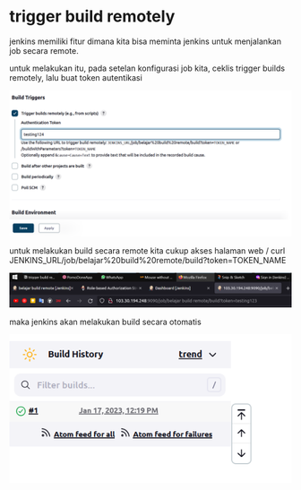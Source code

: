 # trigger build remotely

jenkins memiliki fitur dimana kita bisa meminta jenkins untuk menjalankan job secara remote.

untuk melakukan itu, pada setelan konfigurasi job kita, ceklis trigger builds remotely, lalu buat token autentikasi

![Untitled](trigger%20build%20remotely%20b1d526be52914201815df1168f3fdfda/Untitled.png)

untuk melakukan build secara remote kita cukup akses halaman web / curl JENKINS_URL/job/belajar%20build%20remote/build?token=TOKEN_NAME

![Untitled](trigger%20build%20remotely%20b1d526be52914201815df1168f3fdfda/Untitled%201.png)

maka jenkins akan melakukan build secara otomatis

![Untitled](trigger%20build%20remotely%20b1d526be52914201815df1168f3fdfda/Untitled%202.png)